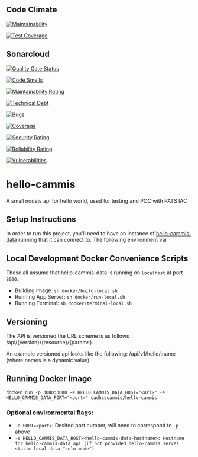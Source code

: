

## Code Climate
[![Maintainability](https://api.codeclimate.com/v1/badges/81eb79567ccf864d53cc/maintainability)](https://codeclimate.com/github/ca-mmis/hello-cammis/maintainability)

[![Test Coverage](https://api.codeclimate.com/v1/badges/81eb79567ccf864d53cc/test_coverage)](https://codeclimate.com/github/ca-mmis/hello-cammis/test_coverage)

## Sonarcloud

[![Quality Gate Status](https://sonarcloud.io/api/project_badges/measure?project=ca-mmis_hello-cammis&metric=alert_status)](https://sonarcloud.io/dashboard?id=ca-mmis_hello-cammis)

[![Code Smells](https://sonarcloud.io/api/project_badges/measure?project=ca-mmis_hello-cammis&metric=code_smells)](https://sonarcloud.io/dashboard?id=ca-mmis_hello-cammis)

[![Maintainability Rating](https://sonarcloud.io/api/project_badges/measure?project=ca-mmis_hello-cammis&metric=sqale_rating)](https://sonarcloud.io/dashboard?id=ca-mmis_hello-cammis)

[![Technical Debt](https://sonarcloud.io/api/project_badges/measure?project=ca-mmis_hello-cammis&metric=sqale_index)](https://sonarcloud.io/dashboard?id=ca-mmis_hello-cammis)

[![Bugs](https://sonarcloud.io/api/project_badges/measure?project=ca-mmis_hello-cammis&metric=bugs)](https://sonarcloud.io/dashboard?id=ca-mmis_hello-cammis)

[![Coverage](https://sonarcloud.io/api/project_badges/measure?project=ca-mmis_hello-cammis&metric=coverage)](https://sonarcloud.io/dashboard?id=ca-mmis_hello-cammis)

[![Security Rating](https://sonarcloud.io/api/project_badges/measure?project=ca-mmis_hello-cammis&metric=security_rating)](https://sonarcloud.io/dashboard?id=ca-mmis_hello-cammis)

[![Reliability Rating](https://sonarcloud.io/api/project_badges/measure?project=ca-mmis_hello-cammis&metric=reliability_rating)](https://sonarcloud.io/dashboard?id=ca-mmis_hello-cammis)

[![Vulnerabilities](https://sonarcloud.io/api/project_badges/measure?project=ca-mmis_hello-cammis&metric=vulnerabilities)](https://sonarcloud.io/dashboard?id=ca-mmis_hello-cammis)

# hello-cammis
A small nodejs api for hello world, used for testing and POC with PATS IAC

## Setup Instructions

In order to run this project, you'll need to have an instance of [hello-cammis-data](https://github.com/ca-mmis/hello-cammis-data) running that it can connect to. The following environment var

## Local Development Docker Convenience Scripts

These all assume that hello-cammis-data is running on `localhost` at port `8000`.

- Building Image: `sh docker/build-local.sh`
- Running App Server: `sh docker/run-local.sh`
- Running Terminal: `sh docker/terminal-local.sh`

## Versioning

The API is versioned the URL scheme is as follows /api/{version}/{resource}/{params}.

An example versioned api looks like the following: /api/v1/hello/:name (where names is a dynamic value)

## Running Docker Image

`docker run -p 3000:3000 -e HELLO_CAMMIS_DATA_HOST="<url>" -e HELLO_CAMMIS_DATA_PORT="<port>" cadhcscammis/hello-cammis`

### Optional environmental flags:

- `-e PORT=<port>`: Desired port number, will need to correspond to `-p` above
- `-e HELLO_CAMMIS_DATA_HOST=<hello-cammis-data-hostname>: Hostname for hello-cammis-data api (if not provided hello-cammis serves static local data "solo mode")`
